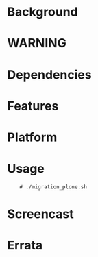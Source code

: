 
Background
==========

WARNING
=======

Dependencies
============

Features
========

Platform
========

Usage
=====
```
    # ./migration_plone.sh
```

Screencast
==========

Errata
======

